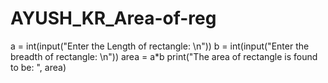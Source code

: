 # AYUSH_KR_Area-of-reg
a = int(input("Enter the Length of rectangle: \n"))
b = int(input("Enter the breadth of rectangle: \n"))
area = a*b 
print("The area of rectangle is found to be: ", area)
